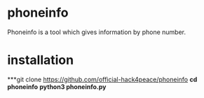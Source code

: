 # phoneinfo
Phoneinfo is a tool which gives information by phone number.
# installation
***git clone https://github.com/official-hack4peace/phoneinfo
****cd phoneinfo****
****python3 phoneinfo.py****
